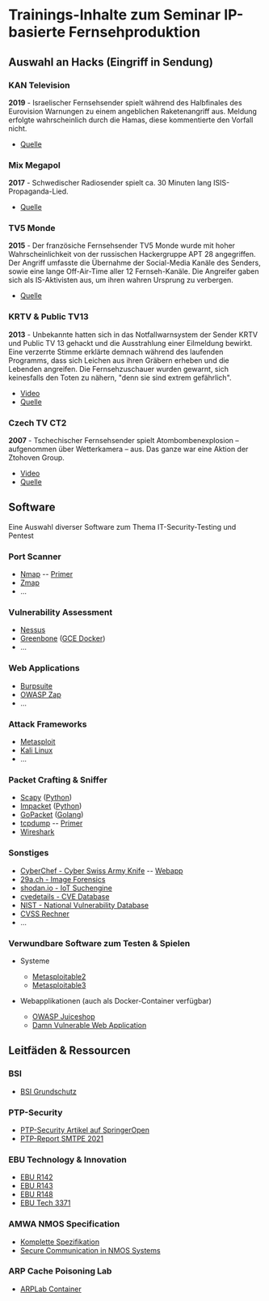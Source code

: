 # Trainings-Inhalte zum Seminar IP-basierte Fernsehproduktion

## Auswahl an Hacks (Eingriff in Sendung)

### KAN Television
**2019** - Israelischer Fernsehsender spielt während des Halbfinales des Eurovision Warnungen zu einem angeblichen Raketenangriff aus. Meldung erfolgte wahrscheinlich durch die Hamas, diese kommentierte den Vorfall nicht.

- [Quelle](https://www.theguardian.com/world/2019/may/15/israeli-tv-eurovision-webcast-hacked-with-fake-missile-alert)

### Mix Megapol
**2017** - Schwedischer Radiosender spielt ca. 30 Minuten lang ISIS-Propaganda-Lied.

- [Quelle](https://www.hackread.com/someone-hacked-swedish-radio-station-play-pro-isis-song/)

### TV5 Monde
**2015** - Der französiche Fernsehsender TV5 Monde wurde mit hoher Wahrscheinlichkeit von der russischen Hackergruppe APT 28 angegriffen. Der Angriff umfasste die Übernahme der Social-Media Kanäle des Senders, sowie eine lange Off-Air-Time aller 12 Fernseh-Kanäle. Die Angreifer gaben sich als IS-Aktivisten aus, um ihren wahren Ursprung zu verbergen.

- [Quelle](http://www.fixsing.com/tv5monde-a-tentative-technical-analysis/)

### KRTV & Public TV13
**2013** - Unbekannte hatten sich in das Notfallwarnsystem der Sender KRTV und Public TV 13 gehackt und die Ausstrahlung einer Eilmeldung bewirkt. Eine verzerrte Stimme erklärte demnach während des laufenden Programms, dass sich Leichen aus ihren Gräbern erheben und die Lebenden angreifen. Die Fernsehzuschauer wurden gewarnt, sich keinesfalls den Toten zu nähern, "denn sie sind extrem gefährlich".

- [Video](https://youtu.be/irpshMo-H-4)
- [Quelle](https://heise.de/-1802232)

### Czech TV CT2
**2007** - Tschechischer Fernsehsender spielt Atombombenexplosion – aufgenommen über Wetterkamera – aus. Das ganze war eine Aktion der Ztohoven Group.

- [Video](https://youtu.be/ea4eft_3p-I)
- [Quelle](http://www.nytimes.com/2008/01/24/arts/design/24abroad.html)


## Software

Eine Auswahl diverser Software zum Thema IT-Security-Testing und Pentest

### Port Scanner

- [Nmap](https://nmap.org/) -- [Primer](https://danielmiessler.com/study/nmap/)
- [Zmap](https://zmap.io/)
- ...

### Vulnerability Assessment

- [Nessus](https://www.tenable.com/products/nessus-vulnerability-scanner)
- [Greenbone](https://www.greenbone.net/) ([GCE Docker](https://greenbone.github.io/docs/latest/22.4/container/index.html#docker-compose-file))
- ...

### Web Applications

- [Burpsuite](https://portswigger.net/burp)
- [OWASP Zap](https://owasp.org/www-project-zap/)
- ...

### Attack Frameworks

- [Metasploit](https://www.metasploit.com/)
- [Kali Linux](https://www.kali.org)
- ...

### Packet Crafting & Sniffer

- [Scapy](https://scapy.net/) ([Python](https://www.python.org))
- [Impacket](https://github.com/SecureAuthCorp/impacket) ([Python](https://www.python.org))
- [GoPacket](https://github.com/google/gopacket) ([Golang](https://go.dev))
- [tcpdump](https://www.tcpdump.org) -- [Primer](https://danielmiessler.com/study/tcpdump/)
- [Wireshark](https://www.wireshark.org)

### Sonstiges

- [CyberChef - Cyber Swiss Army Knife](https://github.com/gchq/CyberChef) -- [Webapp](https://gchq.github.io/CyberChef/)
- [29a.ch - Image Forensics](https://29a.ch/photo-forensics/#forensic-magnifier)
- [shodan.io - IoT Suchengine](https://www.shodan.io)
- [cvedetails - CVE Database](https://www.cvedetails.com)
- [NIST - National Vulnerability Database](https://nvd.nist.gov/vuln)
- [CVSS Rechner](https://www.first.org/cvss/calculator/3.1)
- ...

### Verwundbare Software zum Testen & Spielen

- Systeme
  - [Metasploitable2](https://docs.rapid7.com/metasploit/metasploitable-2/)
  - [Metasploitable3](https://github.com/rapid7/metasploitable3)

- Webapplikationen (auch als Docker-Container verfügbar)
  - [OWASP Juiceshop](https://owasp.org/www-project-juice-shop/)
  - [Damn Vulnerable Web Application](https://github.com/digininja/DVWA)

## Leitfäden & Ressourcen

### BSI

- [BSI Grundschutz](https://www.bsi.bund.de/DE/Themen/Unternehmen-und-Organisationen/Standards-und-Zertifizierung/IT-Grundschutz/it-grundschutz_node.html)

### PTP-Security

- [PTP-Security Artikel auf SpringerOpen](https://cybersecurity.springeropen.com/articles/10.1186/s42400-021-00080-y)
- [PTP-Report SMTPE 2021](https://members.smpte.org/sites/default/files/6e8ed286-8887-480a-8a89-7daac0745644-hs_file_upload-er1004-2021.pdf)


### EBU Technology & Innovation

- [EBU R142](https://tech.ebu.ch/docs/r/r142.pdf)
- [EBU R143](https://tech.ebu.ch/docs/r/r143.pdf)
- [EBU R148](https://tech.ebu.ch/docs/r/r148.pdf)
- [EBU Tech 3371](https://tech.ebu.ch/docs/tech/tech3371.pdf)


### AMWA NMOS Specification

- [Komplette Spezifikation](https://specs.amwa.tv/nmos/) 
- [Secure Communication in NMOS Systems](https://specs.amwa.tv/bcp-003-01/)


### ARP Cache Poisoning Lab

- [ARPLab Container](https://github.com/moospit/arplab)
